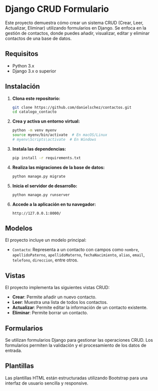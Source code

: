 # Django CRUD Formulario

Este proyecto demuestra cómo crear un sistema CRUD (Crear, Leer, Actualizar, Eliminar) utilizando formularios en Django. Se enfoca en la gestión de contactos, donde puedes añadir, visualizar, editar y eliminar contactos de una base de datos.

## Requisitos

- Python 3.x
- Django 3.x o superior

## Instalación

1. **Clona este repositorio:**

    ```bash
    git clone https://github.com/danielschez/contactos.git
    cd catalogo_contacto
    ```

2. **Crea y activa un entorno virtual:**

    ```bash
    python -m venv myenv
    source myenv/bin/activate  # En macOS/Linux
    # myenv\Scripts\activate  # En Windows
    ```

3. **Instala las dependencias:**

    ```bash
    pip install -r requirements.txt
    ```

4. **Realiza las migraciones de la base de datos:**

    ```bash
    python manage.py migrate
    ```

5. **Inicia el servidor de desarrollo:**

    ```bash
    python manage.py runserver
    ```

6. **Accede a la aplicación en tu navegador:**

    ```plaintext
    http://127.0.0.1:8000/
    ```

## Modelos

El proyecto incluye un modelo principal:

- `Contacto`: Representa a un contacto con campos como `nombre`, `apellidoPaterno`, `apellidoMaterno`, `fechaNacimiento`, `alias`, `email`, `telefono`, `direccion`, entre otros.

## Vistas

El proyecto implementa las siguientes vistas CRUD:

- **Crear**: Permite añadir un nuevo contacto.
- **Leer**: Muestra una lista de todos los contactos.
- **Actualizar**: Permite editar la información de un contacto existente.
- **Eliminar**: Permite borrar un contacto.

## Formularios

Se utilizan formularios Django para gestionar las operaciones CRUD. Los formularios permiten la validación y el procesamiento de los datos de entrada.

## Plantillas

Las plantillas HTML están estructuradas utilizando Bootstrap para una interfaz de usuario sencilla y responsive.

